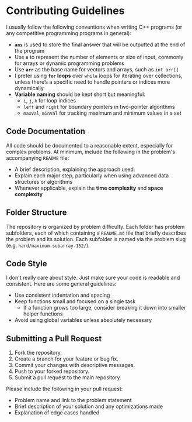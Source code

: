 # Contributing Guidelines

I usually follow the following conventions when writing C++ programs (or any competitive programming programs in general):

- **`ans`** is used to store the final answer that will be outputted at the end of the program
- Use **`n`** to represent the number of elements or size of input, commonly for arrays or dynamic programming problems
- Use **`arr`** as the base name for vectors and arrays, such as `int arr[]`
- I prefer using **`for` loops** over `while` loops for iterating over collections, unless there’s a specific need to handle pointers or indices more dynamically
- **Variable naming** should be kept short but meaningful:
  - `i`, `j`, `k` for loop indices
  - `left` and `right` for boundary pointers in two-pointer algorithms
  - `maxVal`, `minVal` for tracking maximum and minimum values in a set

## Code Documentation

All code should be documented to a reasonable extent, especially for complex problems. At minimum, include the following in the problem's accompanying `README` file:

- A brief description, explaining the approach used.
- Explain each major step, particularly when using advanced data structures or algorithms
- Whenever applicable, explain the **time complexity** and **space complexity**

## Folder Structure

The repository is organized by problem difficulty. Each folder has problem subfolders, each of which containing a `README.md` file that briefly describes the problem and its solution. Each subfolder is named via the problem slug (e.g. `hard/maximum-subarray-152/`).

## Code Style

I don't really care about style. Just make sure your code is readable and consistent. Here are some general guidelines:

- Use consistent indentation and spacing
- Keep functions small and focused on a single task
  - If a function grows too large, consider breaking it down into smaller helper functions
- Avoid using global variables unless absolutely necessary

## Submitting a Pull Request

1. Fork the repository.
2. Create a branch for your feature or bug fix.
3. Commit your changes with descriptive messages.
4. Push to your forked repository.
5. Submit a pull request to the main repository.

Please include the following in your pull request:

- Problem name and link to the problem statement
- Brief description of your solution and any optimizations made
- Explanation of edge cases handled
